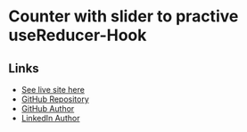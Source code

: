 # Counter with slider to practive useReducer-Hook

## Links

- [See live site here](https://thomaserdmenger.github.io/counter-slider-useReducer)
- [GitHub Repository](https://github.com/thomaserdmenger/counter-slider-useReducer)
- [GitHub Author](https://github.com/thomaserdmenger)
- [LinkedIn Author](https://www.linkedin.com/in/thomaserdmenger/)
